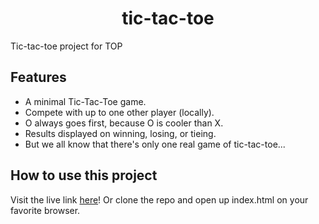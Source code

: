 <h1 align="center">tic-tac-toe</h1>
Tic-tac-toe project for TOP

Features
--------
- A minimal Tic-Tac-Toe game.
- Compete with up to one other player (locally).
- O always goes first, because O is cooler than X.
- Results displayed on winning, losing, or tieing.
- But we all know that there's only one real game of tic-tac-toe...

How to use this project
-----------------------
Visit the live link <a href="https://pearmeow.github.io/tic-tac-toe" rel="noopener noreferrer">here</a>!
Or clone the repo and open up index.html on your favorite browser.
